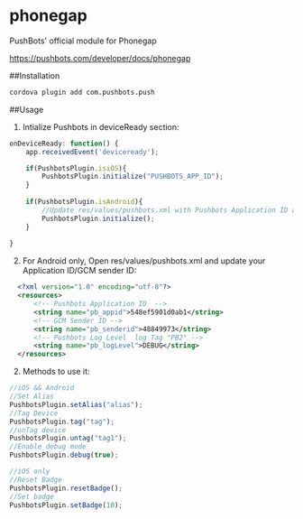 # phonegap
PushBots' official module for Phonegap

https://pushbots.com/developer/docs/phonegap

##Installation
```bash
cordova plugin add com.pushbots.push
```

##Usage
1. Intialize Pushbots in deviceReady section:
```javascript
onDeviceReady: function() {
	app.receivedEvent('deviceready');

	if(PushbotsPlugin.isiOS){
		PushbotsPlugin.initialize("PUSHBOTS_APP_ID");
	}
	
	if(PushbotsPlugin.isAndroid){
		//Update res/values/pushbots.xml with Pushbots Application ID and sender ID
		PushbotsPlugin.initialize();
	}
		
}
```

2. For Android only, Open res/values/pushbots.xml and update your Application ID/GCM sender ID:
```xml
  <?xml version="1.0" encoding="utf-8"?>
  <resources>
      <!-- Pushbots Application ID  -->
      <string name="pb_appid">548ef5901d0ab1</string>
      <!-- GCM Sender ID -->
      <string name="pb_senderid">48849973</string>
      <!-- Pushbots Log Level  log Tag "PB2" -->
      <string name="pb_logLevel">DEBUG</string>
  </resources>
  ```
2. Methods to use it:
```javascript
//iOS && Android
//Set Alias
PushbotsPlugin.setAlias("alias");
//Tag Device
PushbotsPlugin.tag("tag");
//unTag device
PushbotsPlugin.untag("tag1");
//Enable debug mode
PushbotsPlugin.debug(true);

//iOS only
//Reset Badge
PushbotsPlugin.resetBadge();
//Set badge
PushbotsPlugin.setBadge(10);
 ```
